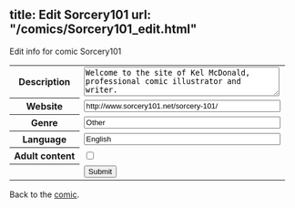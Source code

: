 title: Edit Sorcery101
url: "/comics/Sorcery101_edit.html"
---
Edit info for comic Sorcery101

<form name="comic" action="http://gaepostmail.appspot.com/comic/" method="post">
<table class="comicinfo">
<tr>
<th>Description</th><td><textarea name="description" cols="40" rows="3">Welcome to the site of Kel McDonald, professional comic illustrator and writer.</textarea></td>
</tr>
<tr>
<th>Website</th><td><input type="text" name="url" value="http://www.sorcery101.net/sorcery-101/" size="40"/></td>
</tr>
<tr>
<th>Genre</th><td><input type="text" name="genre" value="Other" size="40"/></td>
</tr>
<tr>
<th>Language</th><td><input type="text" name="language" value="English" size="40"/></td>
</tr>
<tr>
<th>Adult content</th><td><input type="checkbox" name="adult" value="adult" /></td>
</tr>
<tr>
<th></th><td>
<input type="hidden" name="comic" value="Sorcery101" />
<input type="submit" name="submit" value="Submit" />
</td>
</tr>
</table>
</form>

Back to the [comic](Sorcery101.html).
